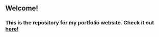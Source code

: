 ## Welcome!
### This is the repository for my portfolio website. Check it out [here!](https://karthik-rams.github.io)
